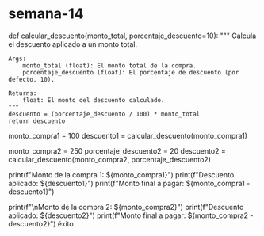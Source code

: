 # semana-14
def calcular_descuento(monto_total, porcentaje_descuento=10):
    """
    Calcula el descuento aplicado a un monto total.

    Args:
        monto_total (float): El monto total de la compra.
        porcentaje_descuento (float): El porcentaje de descuento (por defecto, 10).

    Returns:
        float: El monto del descuento calculado.
    """
    descuento = (porcentaje_descuento / 100) * monto_total
    return descuento

monto_compra1 = 100
descuento1 = calcular_descuento(monto_compra1)

monto_compra2 = 250
porcentaje_descuento2 = 20
descuento2 = calcular_descuento(monto_compra2, porcentaje_descuento2)

print(f"Monto de la compra 1: ${monto_compra1}")
print(f"Descuento aplicado: ${descuento1}")
print(f"Monto final a pagar: ${monto_compra1 - descuento1}")

print(f"\nMonto de la compra 2: ${monto_compra2}")
print(f"Descuento aplicado: ${descuento2}")
print(f"Monto final a pagar: ${monto_compra2 - descuento2}")
éxito
